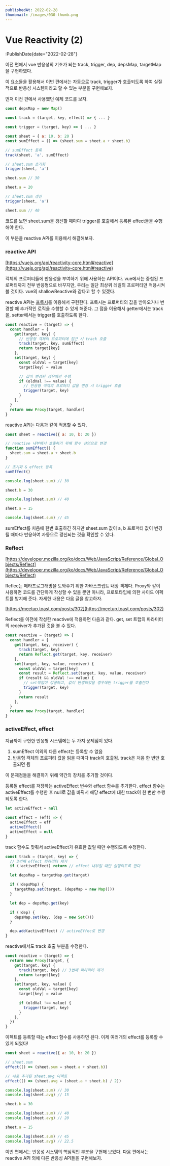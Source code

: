 ```yaml
---
publishedAt: 2022-02-28
thumbnail: /images/030-thumb.png
---
```


# Vue Reactivity (2)

:PublishDate{date="2022-02-28"}

이전 편에서 vue 반응성의 기초가 되는 track, trigger, dep, depsMap, targetMap을 구현하였다.

이 요소들을 활용해서 이번 편에서는 자동으로 track, trigger가 호출되도록 하여 실질적으로 반응성 시스템이라고 할 수 있는 부분을 구현해보자.

먼저 이전 편에서 사용했던 예제 코드를 보자.

```jsx
const depsMap = new Map()

const track = (target, key, effect) => { ... }

const trigger = (target, key) => { ... }

const sheet = { a: 10, b: 20 }
const sumEffect = () => (sheet.sum = sheet.a + sheet.b)

// sumEffect 등록
track(sheet, 'a', sumEffect)

// sheet.sum 초기화
trigger(sheet, 'a')

sheet.sum // 30

sheet.a = 20

// sheet.sum 갱신
trigger(sheet, 'a')

sheet.sum // 40
```

코드를 보면 sheet.sum을 갱신할 때마다 trigger를 호출해서 등록된 effect들을 수행해야 한다.

이 부분을 reactive API를 이용해서 해결해보자.

### reactive API

[https://vuejs.org/api/reactivity-core.html#reactive](https://vuejs.org/api/reactivity-core.html#reactive)

객체의 프로퍼티들에 반응성을 부여하기 위해 사용하는 API이다. vue에서는 중첩된 프로퍼티까지 전부 반응형으로 바꾸지만, 우리는 일단 최상위 레벨의 프로퍼티만 적용시켜 볼 것이다. vue의 shallowReactive와 같다고 할 수 있겠다.

reactive API는 [프록시](https://developer.mozilla.org/ko/docs/Web/JavaScript/Reference/Global_Objects/Proxy)를 이용해서 구현한다. 프록시는 프로퍼티의 값을 받아오거나 변경할 때 추가적인 로직을 수행할 수 있게 해준다. 그 점을 이용해서 getter에서는 track을, setter에서는 trigger를 호출하도록 한다.

```jsx
const reactive = (target) => {
  const handler = {
    get(target, key) {
      // 반응형 객체의 프로퍼티에 접근 시 track 호출
      track(target, key, sumEffect)
      return target[key]
    },
    set(target, key) {
      const oldVal = target[key]
      target[key] = value

      // 값이 변경된 경우에만 수행
      if (oldVal !== value) {
        // 반응형 객체의 프로퍼티 값을 변경 시 trigger 호출
        trigger(target, key)
      }
    },
  }
  return new Proxy(target, handler)
}
```

reactive API는 다음과 같이 적용할 수 있다.

```jsx
const sheet = reactive({ a: 10, b: 20 })

// reactive 내부에서 호출하기 위해 함수 선언으로 변경
function sumEffect() {
  sheet.sum = sheet.a + sheet.b
}

// 초기화 & effect 등록
sumEffect()

console.log(sheet.sum) // 30

sheet.b = 30

console.log(sheet.sum) // 40

sheet.a = 15

console.log(sheet.sum) // 45
```

sumEffect를 처음에 한번 호출하긴 하지만 sheet.sum 값이 a, b 프로퍼티 값이 변경될 때마다 반응하여 자동으로 갱신되는 것을 확인할 수 있다.

### Reflect

[https://developer.mozilla.org/ko/docs/Web/JavaScript/Reference/Global_Objects/Reflect](https://developer.mozilla.org/ko/docs/Web/JavaScript/Reference/Global_Objects/Reflect)

Reflec는 메타프로그래밍을 도와주기 위한 자바스크립트 내장 객체다. Proxy와 같이 사용하면 코드를 간단하게 작성할 수 있을 뿐만 아니라, 프로토타입에 의한 사이드 이펙트를 방지해 준다. 자세한 내용은 다음 글을 참고하자.

[https://meetup.toast.com/posts/302](https://meetup.toast.com/posts/302)

Reflect를 이전에 작성한 reactive에 적용하면 다음과 같다. get, set 트랩의 파라미터의 receiver가 추가된 것을 볼 수 있다.

```jsx
const reactive = (target) => {
  const handler = {
    get(target, key, receiver) {
      track(target, key)
      return Reflect.get(target, key, receiver)
    },
    set(target, key, value, receiver) {
      const oldVal = target[key]
      const result = Reflect.set(target, key, value, receiver)
      if (result && oldVal !== value) {
        // set작업이 성공하고, 값이 변경되었을 경우에만 trigger를 호출한다
        trigger(target, key)
      }
      return result
    },
  }
  return new Proxy(target, handler)
}
```

### activeEffect, effect

지금까지 구현한 반응형 시스템에는 두 가지 문제점이 있다.

1. sumEffect 이외의 다른 effect는 등록할 수 없음
2. 반응형 객체의 프로퍼티 값을 읽을 때마다 track이 호출됨. track은 처음 한 번만 호출되면 됨

이 문제점들을 해결하기 위해 약간의 장치를 추가할 것이다.

등록될 effect를 저장하는 activeEffect 변수와 effect 함수를 추가한다. effect 함수는 activeEffect를 수행한 후 null로 값을 바꿔서 해당 effect에 대한 track이 한 번만 수행되도록 한다.

```jsx
let activeEffect = null

const effect = (eff) => {
  activeEffect = eff
  activeEffect()
  activeEffect = null
}
```

track 함수도 맞춰서 activeEffect가 유효한 값일 때만 수행되도록 수정한다.

```jsx
const track = (target, key) => {
  // 3번째 effect 파라미터 제거
  if (!activeEffect) return // effect 내부일 때만 실행되도록 한다

  let depsMap = targetMap.get(target)

  if (!depsMap) {
    targetMap.set(target, (depsMap = new Map()))
  }

  let dep = depsMap.get(key)

  if (!dep) {
    depsMap.set(key, (dep = new Set()))
  }

  dep.add(activeEffect) // activeEffec로 변경
}
```

reactive에서도 track 호출 부분을 수정한다.

```jsx
const reactive = (target) => {
  return new Proxy(target, {
    get(target, key) {
      track(target, key) // 3번째 파라미터 제거
      return target[key]
    },
    set(target, key, value) {
      const oldVal = target[key]
      target[key] = value

      if (oldVal !== value) {
        trigger(target, key)
      }
    },
  })
}
```

이펙트를 등록할 때는 effect 함수를 사용하면 된다. 이제 여러개의 effect를 등록할 수 있게 되었다!

```jsx
const sheet = reactive({ a: 10, b: 20 })

// sheet.sum
effect(() => (sheet.sum = sheet.a + sheet.b))

// 새로 추가된 sheet.avg 이펙트
effect(() => (sheet.avg = (sheet.a + sheet.b) / 2))

console.log(sheet.sum) // 30
console.log(sheet.avg) // 15

sheet.b = 30

console.log(sheet.sum) // 40
console.log(sheet.avg) // 20

sheet.a = 15

console.log(sheet.sum) // 45
console.log(sheet.avg) // 22.5
```

이번 편에서는 반응성 시스템의 핵심적인 부분을 구현해 보았다. 다음 편에서는 reactive API 외에 다른 반응성 API들을 구현해보자.

